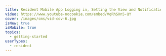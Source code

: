 ```yaml
---
title: Resident Mobile App Logging in, Setting the View and Notifications  4.20.22
video: https://www.youtube-nocookie.com/embed/VqRhSXn5-QY
cover: /images/cms/vid-cov-6.jpg
isNew: true
isMobile: true
topics:
  - getting-started
userTypes:
  - resident
---
```

